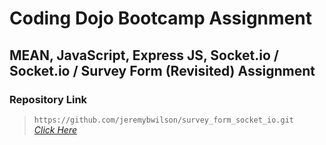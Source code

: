 # Coding Dojo Bootcamp Assignment
## MEAN, JavaScript, Express JS, Socket.io / Socket.io / Survey Form (Revisited) Assignment

### Repository Link

> ``` https://github.com/jeremybwilson/survey_form_socket_io.git ```<br>
> _[Click Here](https://github.com/jeremybwilson/survey_form_socket_io.git)_
